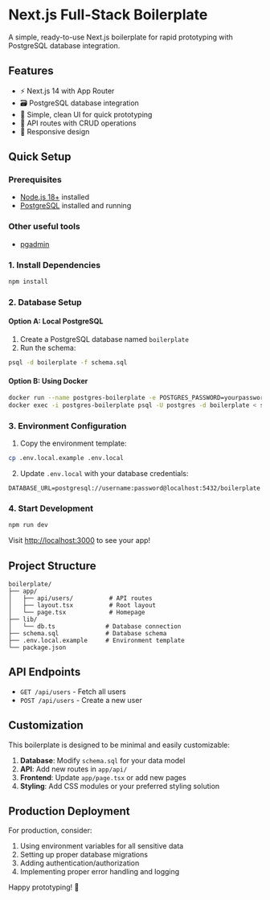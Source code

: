 # Next.js Full-Stack Boilerplate

A simple, ready-to-use Next.js boilerplate for rapid prototyping with PostgreSQL database integration.

## Features

- ⚡ Next.js 14 with App Router
- 🗃️ PostgreSQL database integration
- 🎨 Simple, clean UI for quick prototyping
- 🔌 API routes with CRUD operations
- 📱 Responsive design

## Quick Setup

### Prerequisites

- [Node.js 18+](https://nodejs.org/en/download) installed
- [PostgreSQL](https://www.postgresql.org/download/macosx/) installed and running

### Other useful tools

- [pgadmin](https://www.pgadmin.org/)

### 1. Install Dependencies

```bash
npm install
```

### 2. Database Setup

#### Option A: Local PostgreSQL
1. Create a PostgreSQL database named `boilerplate`
2. Run the schema:
```bash
psql -d boilerplate -f schema.sql
```

#### Option B: Using Docker
```bash
docker run --name postgres-boilerplate -e POSTGRES_PASSWORD=yourpassword -e POSTGRES_DB=boilerplate -p 5432:5432 -d postgres
docker exec -i postgres-boilerplate psql -U postgres -d boilerplate < schema.sql
```

### 3. Environment Configuration

1. Copy the environment template:
```bash
cp .env.local.example .env.local
```

2. Update `.env.local` with your database credentials:
```
DATABASE_URL=postgresql://username:password@localhost:5432/boilerplate
```

### 4. Start Development

```bash
npm run dev
```

Visit [http://localhost:3000](http://localhost:3000) to see your app!

## Project Structure

```
boilerplate/
├── app/
│   ├── api/users/          # API routes
│   ├── layout.tsx          # Root layout
│   └── page.tsx            # Homepage
├── lib/
│   └── db.ts              # Database connection
├── schema.sql             # Database schema
├── .env.local.example     # Environment template
└── package.json
```

## API Endpoints

- `GET /api/users` - Fetch all users
- `POST /api/users` - Create a new user

## Customization

This boilerplate is designed to be minimal and easily customizable:

1. **Database**: Modify `schema.sql` for your data model
2. **API**: Add new routes in `app/api/`
3. **Frontend**: Update `app/page.tsx` or add new pages
4. **Styling**: Add CSS modules or your preferred styling solution

## Production Deployment

For production, consider:

1. Using environment variables for all sensitive data
2. Setting up proper database migrations
3. Adding authentication/authorization
4. Implementing proper error handling and logging

Happy prototyping! 🚀
